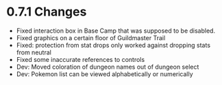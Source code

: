 # 0.7.1 Changes #

* Fixed interaction box in Base Camp that was supposed to be disabled.
* Fixed graphics on a certain floor of Guildmaster Trail
* Fixed: protection from stat drops only worked against dropping stats from neutral
* Fixed some inaccurate references to controls
* Dev: Moved coloration of dungeon names out of dungeon select
* Dev: Pokemon list can be viewed alphabetically or numerically
